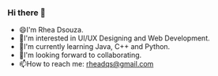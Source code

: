 ### Hi there 👋
- 😄I'm Rhea Dsouza.
- 👀I'm interested in UI/UX Designing and Web Development.
- 🌱I'm currently learning Java, C++ and Python.
- 💞I'm looking forward to collaborating.
- 📫How to reach me: rheadqs@gmail.com
<!--
**RheaDso/RheaDso** is a ✨ _special_ ✨ repository because its `README.md` (this file) appears on your GitHub profile.

Here are some ideas to get you started:

- 🔭 I’m currently working on ...
- 🌱 I’m currently learning ...
- 👯 I’m looking to collaborate on ...
- 🤔 I’m looking for help with ...
- 💬 Ask me about ...
- 📫 How to reach me: ...
- 😄 Pronouns: ...
- ⚡ Fun fact: ...
-->
